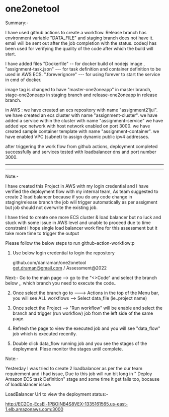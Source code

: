 # one2onetool

Summary:-

I have used github actions to create a workflow.
Release branch has environment variable "DATA_FILE" and staging branch does not have it. 
email will be sent out after the job completion with the status. 
codeql has been used for verifying the quality of the code after which the build will start.

I have added files "Dockerfile" -- for docker build of nodejs image , 
                    "assignment-task.json" --- for task definition and container definition to be used in AWS ECS.
                    ".foreverignore" --- for using forever to start the service in cmd of docker. 
                    
image tag is changed to have "master-one2oneapp" in master branch, stage-one2oneapp in staging branch and release-one2oneapp in release branch.

in AWS :
 we have created an ecs repository with name "assignment21jul".
 we have created an ecs cluster with name "assignment-cluster".
 we have added a service within the cluster with name "assignment-service"
 we have added vpc network with host network enabled on port 3000.
 we have created sample container template with name "assignment-container".
 we have enabled VPC (subnet) to assign dynamic public ipv4 addresses. 
 
after triggering the work flow from github actions, deployment completed successfully and services tested with loadbalancer dns and port number 3000. 


****************************************************************************************************************************************************************
----------------------------------------------------------------------------------------------------------------------------------------------------------------


Note:-

I have created this Project in AWS with my login credential and I have verified the deployment flow with my internal team, As team suggested to create 2 load balancer 
because if you do any code change in staging/release branch  the job will trigger automatically as per assigment but job should not overwrite the existing job.

I have tried to create one more  ECS cluster & load balancer but no luck and stuck with some issue in AWS level and unable to proceed due to time constraint
I hope single load balancer work fine for this assessment but it take more time to trigger the output

Please follow the below steps to run github-action-workflow:p

1) Use below login credential to login the repository 

   github.com/danraman/one2onetool   
     get.draman@gmail.com / Assessment@2022
	 
  Next:- Go to the main page --> go to the "<>Code"   and select the branch below ,, which branch you need to execute the code..
  
 
2) Once select the branch  go to ---> Actions in the top of the Menu bar, you will see ALL workflows --> Select  data_file (ie..project name)

3)  Once select the Project --> "Run workflow" will be enable  and select the branch  and  trigger (run workflow)  job  from the left side of the same page.

4) Refresh the page to view the executed job and you will see "data_flow" job which is executed recently.

5) Double click  data_flow running job and you see the stages of the deployment. Plese monitor the stages until complete.

Note:- 

Yesterday I was tried to create 2 loadbalancer as per the our team requirement and i had issue, Due to this job will run bit long in " Deploy Amazon ECS task Definition" stage and some time it get fails too, bocause of loadbalancer issue.

   LoadBalancer Url to view the deployment status:-
   
   http://EC2Co-EcsEl-1PBOINB4S8VEX-1335161565.us-east-1.elb.amazonaws.com:3000

